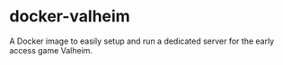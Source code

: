 # docker-valheim
A Docker image to easily setup and run a dedicated server for the early access game Valheim.
